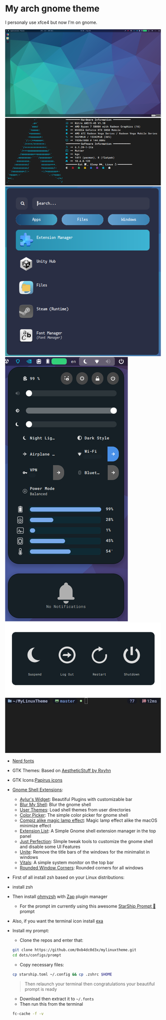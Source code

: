 # My arch gnome theme

I personaly use xfce4 but now I'm on gnome.

![Desktop](Screenshot0.png)
![neofetch](Screenshot1.png)
![rofi](Screenshot2.png)
![panel](Screenshot3.png)
![power option](Screenshot4.png)
![shell](Screenshot5.png)


- [Nerd fonts](https://www.nerdfonts.com/font-downloads)

- GTK Themes: Based on [AestheticStuff by Rxyhn](https://github.com/rxyhn/AestheticStuff)

- GTK Icons:[Papirus icons ](https://www.gnome-look.org/p/1166289)

- [Gnome Shell Extensions](https://extensions.gnome.org/):

  - [Aylur's Widget](https://extensions.gnome.org/extension/5338/aylurs-widgets/): Beautiful Plugins with customizable bar
  - [Blur My Shell](https://extensions.gnome.org/extension/3193/blur-my-shell/): Blur the gnome shell
  - [User Themes](https://extensions.gnome.org/extension/19/user-themes/): Load shell themes from user directories
  - [Color Picker](https://extensions.gnome.org/extension/3396/color-picker/): The simple color picker for gnome shell
  - [Compiz alike magic lamp effect](https://extensions.gnome.org/extension/3740/compiz-alike-magic-lamp-effect/): Magic lamp effect alike the macOS minimize effect
  - [Extension List](https://extensions.gnome.org/extension/3088/extension-list/): A Simple Gnome shell extension manager in the top panel
  - [Just Perfection](https://extensions.gnome.org/extension/3843/just-perfection/): SImple tweak tools to customize the gnome shell and disable some UI Features
  - [Unite](https://extensions.gnome.org/extension/1287/unite/): Remove the title bars of the windows for the minimalist in windows
  - [Vitals](https://extensions.gnome.org/extension/1460/vitals/): A simple system monitor on the top bar
  - [Rounded Window Corners](https://extensions.gnome.org/extension/5237/rounded-window-corners/): Rounded corners for all windows




- First of all install zsh based on your Linux distributions:

- install zsh

- Then install [ohmyzsh](https://ohmyz.sh/) with [Zap](https://www.zapzsh.org/) plugin manager

  - For the prompt im currently using this awesome [StarShip Prompt 🚀](https://starship.rs/guide/#%F0%9F%9A%80-installation) prompt

- Also, if you want the terminal icon install [exa](https://the.exa.website/install)

- Install my prompt:
  - Clone the repos and enter that:
  ```zsh
  git clone https://github.com/0xb4dc0d3x/mylinuxtheme.git
  cd dots/configs/prompt
  ```
  - Copy necessary files:
  ```zsh
  cp starship.toml ~/.config && cp .zshrc $HOME
  ```
  > Then relaunch your terminal then congratulations your beautiful prompt is ready
  - Download then extract it to `~/.fonts`
  - Then run this from the terminal
  ```zsh
  fc-cache -f -v
  ```


